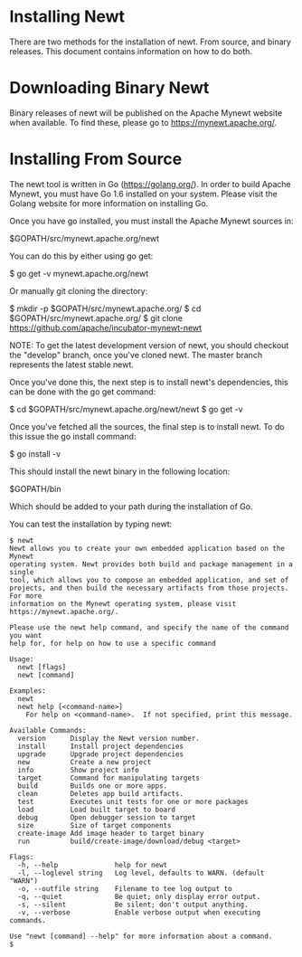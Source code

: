 # Installing Newt

There are two methods for the installation of newt.  From source, and 
binary releases.  This document contains information on how to do both.

# Downloading Binary Newt

Binary releases of newt will be published on the Apache Mynewt website 
when available.  To find these, please go to https://mynewt.apache.org/.

# Installing From Source

The newt tool is written in Go (https://golang.org/).  In order to build 
Apache Mynewt, you must have Go 1.6 installed on your system.  Please 
visit the Golang website for more information on installing Go.

Once you have go installed, you must install the Apache Mynewt sources 
in: 

  $GOPATH/src/mynewt.apache.org/newt 

You can do this by either using go get: 

  $ go get -v mynewt.apache.org/newt

Or manually git cloning the directory: 
  
  $ mkdir -p $GOPATH/src/mynewt.apache.org/
  $ cd $GOPATH/src/mynewt.apache.org/
  $ git clone https://github.com/apache/incubator-mynewt-newt

NOTE: To get the latest development version of newt, you should checkout the 
"develop" branch, once you've cloned newt.  The master branch represents the
latest stable newt.

Once you've done this, the next step is to install newt's dependencies, this 
can be done with the go get command: 

  $ cd $GOPATH/src/mynewt.apache.org/newt/newt
  $ go get -v 

Once you've fetched all the sources, the final step is to install newt.  To do this
issue the go install command: 

  $ go install -v

This should install the newt binary in the following location:

  $GOPATH/bin

Which should be added to your path during the installation of Go. 

You can test the installation by typing newt: 

```no-highlight
$ newt
Newt allows you to create your own embedded application based on the Mynewt 
operating system. Newt provides both build and package management in a single 
tool, which allows you to compose an embedded application, and set of 
projects, and then build the necessary artifacts from those projects. For more 
information on the Mynewt operating system, please visit 
https://mynewt.apache.org/. 

Please use the newt help command, and specify the name of the command you want 
help for, for help on how to use a specific command

Usage:
  newt [flags]
  newt [command]

Examples:
  newt
  newt help [<command-name>]
    For help on <command-name>.  If not specified, print this message.

Available Commands:
  version      Display the Newt version number.
  install      Install project dependencies
  upgrade      Upgrade project dependencies
  new          Create a new project
  info         Show project info
  target       Command for manipulating targets
  build        Builds one or more apps.
  clean        Deletes app build artifacts.
  test         Executes unit tests for one or more packages
  load         Load built target to board
  debug        Open debugger session to target
  size         Size of target components
  create-image Add image header to target binary
  run          build/create-image/download/debug <target>

Flags:
  -h, --help              help for newt
  -l, --loglevel string   Log level, defaults to WARN. (default "WARN")
  -o, --outfile string    Filename to tee log output to
  -q, --quiet             Be quiet; only display error output.
  -s, --silent            Be silent; don't output anything.
  -v, --verbose           Enable verbose output when executing commands.

Use "newt [command] --help" for more information about a command.
$ 
```

